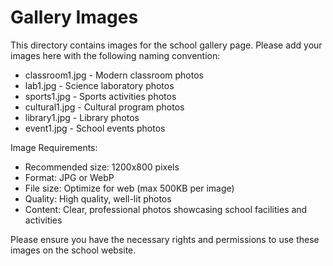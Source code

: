 # Gallery Images

This directory contains images for the school gallery page. Please add your images here with the following naming convention:

- classroom1.jpg - Modern classroom photos
- lab1.jpg - Science laboratory photos
- sports1.jpg - Sports activities photos
- cultural1.jpg - Cultural program photos
- library1.jpg - Library photos
- event1.jpg - School events photos

Image Requirements:
- Recommended size: 1200x800 pixels
- Format: JPG or WebP
- File size: Optimize for web (max 500KB per image)
- Quality: High quality, well-lit photos
- Content: Clear, professional photos showcasing school facilities and activities

Please ensure you have the necessary rights and permissions to use these images on the school website. 